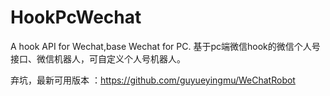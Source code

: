# HookPcWechat

A hook API for Wechat,base Wechat for PC. 基于pc端微信hook的微信个人号接口、微信机器人，可自定义个人号机器人。


弃坑，最新可用版本 ：https://github.com/guyueyingmu/WeChatRobot
